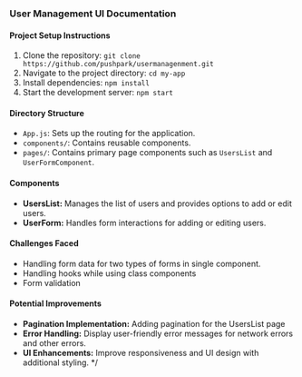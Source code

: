 ### User Management UI Documentation

#### Project Setup Instructions

1. Clone the repository: `git clone https://github.com/pushpark/usermanagenment.git`
2. Navigate to the project directory: `cd my-app`
3. Install dependencies: `npm install`
4. Start the development server: `npm start`

#### Directory Structure

- `App.js`: Sets up the routing for the application.
- `components/`: Contains reusable components.
- `pages/`: Contains primary page components such as `UsersList` and `UserFormComponent`.

#### Components

- **UsersList:** Manages the list of users and provides options to add or edit users.
- **UserForm:** Handles form interactions for adding or editing users.

#### Challenges Faced

- Handling form data for two types of forms in single component.
- Handling hooks while using class components
- Form validation

#### Potential Improvements

- **Pagination Implementation:** Adding pagination for the UsersList page
- **Error Handling:** Display user-friendly error messages for network errors and other errors.
- **UI Enhancements:** Improve responsiveness and UI design with additional styling.
  \*/
